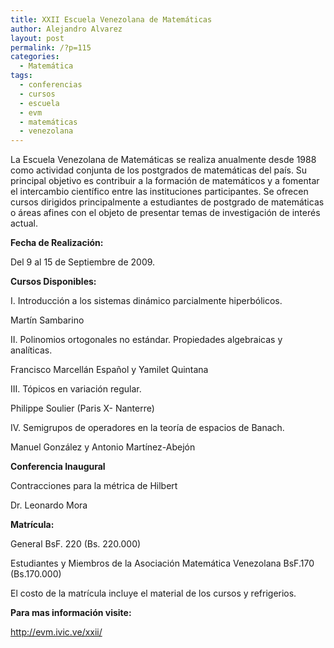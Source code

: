 ```yaml
---
title: XXII Escuela Venezolana de Matemáticas
author: Alejandro Alvarez
layout: post
permalink: /?p=115
categories:
  - Matemática
tags:
  - conferencias
  - cursos
  - escuela
  - evm
  - matemáticas
  - venezolana
---
```

La Escuela Venezolana de Matemáticas se realiza anualmente desde 1988 como actividad conjunta de los postgrados de matemáticas del país. Su principal objetivo es contribuir a la formación de matemáticos y a fomentar el intercambio científico entre las instituciones participantes. Se ofrecen cursos dirigidos principalmente a estudiantes de postgrado de matemáticas o áreas afines con el objeto de presentar temas de investigación de interés actual.

**Fecha de Realización:**

Del 9 al 15 de Septiembre de 2009.

**Cursos Disponibles:**

I. Introducción a los sistemas dinámico parcialmente hiperbólicos.

Martín Sambarino

II. Polinomios ortogonales no estándar. Propiedades algebraicas y analíticas.

Francisco Marcellán Español y Yamilet Quintana

III. Tópicos en variación regular.

Philippe Soulier (Paris X- Nanterre)

IV. Semigrupos de operadores en la teoría de espacios de Banach.

Manuel González y Antonio Martínez-Abejón

**Conferencia Inaugural**

Contracciones para la métrica de Hilbert

Dr. Leonardo Mora

**Matrícula:**

General BsF. 220 (Bs. 220.000)

Estudiantes y Miembros de la Asociación Matemática Venezolana BsF.170 (Bs.170.000)

El costo de la matrícula incluye el material de los cursos y refrigerios.

**Para mas información visite:**

<a title="http://evm.ivic.ve/xxii/" href="http://evm.ivic.ve/xxii/" mce_href="http://evm.ivic.ve/xxii/">http://evm.ivic.ve/xxii/</a><br mce_bogus="1">